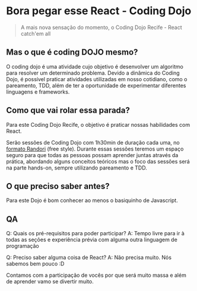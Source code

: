 # Bora pegar esse React - Coding Dojo
> A mais nova sensação do momento, o Coding Dojo Recife - React catch'em all

## Mas o que é coding DOJO mesmo?
O coding dojo é uma atividade cujo objetivo é desenvolver um algoritmo para resolver um determinado problema. Devido a dinâmica do Coding Dojo, é possível praticar atividades utilizadas em nosso cotidiano, como o pareamento, TDD, além de ter a oportunidade de experimentar diferentes linguagens e frameworks. 

## Como que vai rolar essa parada?
Para este Coding Dojo Recife, o objetivo é praticar nossas habilidades com React.

Serão sessões de Coding Dojo com 1h30min de duração cada uma, no [formato Randori](https://agilecoachninja.wordpress.com/2016/09/12/coding-dojo-e-o-formato-randori-kake/) (free style). Durante essas sessões teremos um espaço seguro para que todas as pessoas possam aprender juntas através da prática, abordando alguns conceitos teóricos mas o foco das sessões será na parte hands-on, sempre utilizando pareamento e TDD.

## O que preciso saber antes?
Para este Dojo é bom conhecer ao menos o basiquinho de Javascript. 

## QA
Q: Quais os pré-requisitos para poder participar?
A: Tempo livre para ir à todas as seções e experiência prévia com alguma outra linguagem de programação

Q: Preciso saber alguma coisa de React?
A: Não precisa muito. Nós sabemos bem pouco :D


Contamos com a participação de vocês por que será muito massa e além de aprender vamo se divertir muito.
